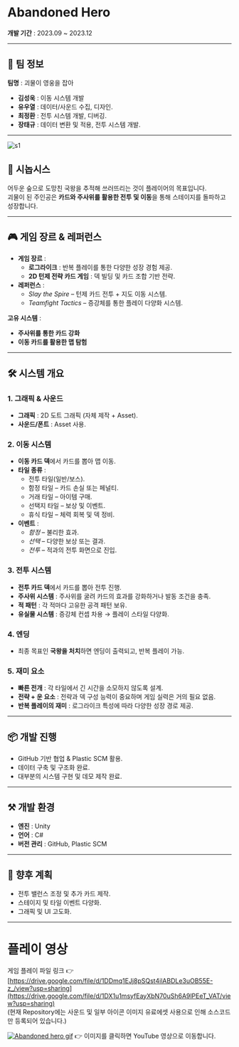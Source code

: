 # Abandoned Hero

**개발 기간** : 2023.09 ~ 2023.12

---

## 👥 팀 정보
**팀명** : 괴물이 영웅을 잡아  

- **김성욱** : 이동 시스템 개발 
- **유우열** : 데이터/사운드 수집, 디자인.  
- **최정환** : 전투 시스템 개발, 디버깅.  
- **장태규** : 데이터 변환 및 적용, 전투 시스템 개발.  

---

![s1](https://i.imgur.com/MnSyzFg.png)

## 📖 시놉시스
어두운 숲으로 도망친 국왕을 추적해 쓰러뜨리는 것이 플레이어의 목표입니다.  
괴물이 된 주인공은 **카드와 주사위를 활용한 전투 및 이동**을 통해 스테이지를 돌파하고 성장합니다.

---

## 🎮 게임 장르 & 레퍼런스
- **게임 장르** :  
  - **로그라이크** : 반복 플레이를 통한 다양한 성장 경험 제공.  
  - **2D 턴제 전략 카드 게임** : 덱 빌딩 및 카드 조합 기반 전략.
- **레퍼런스** :  
  - *Slay the Spire* – 턴제 카드 전투 + 지도 이동 시스템.  
  - *Teamfight Tactics* – 증강체를 통한 플레이 다양화 시스템.

**고유 시스템** :  
- **주사위를 통한 카드 강화**  
- **이동 카드를 활용한 맵 탐험**

---

## 🛠 시스템 개요

### 1. 그래픽 & 사운드
- **그래픽** : 2D 도트 그래픽 (자체 제작 + Asset).  
- **사운드/폰트** : Asset 사용.  

### 2. 이동 시스템
- **이동 카드 덱**에서 카드를 뽑아 맵 이동.  
- **타일 종류** :  
  - 전투 타일(일반/보스).  
  - 함정 타일 – 카드 손실 또는 페널티.  
  - 거래 타일 – 아이템 구매.  
  - 선택지 타일 – 보상 및 이벤트.  
  - 휴식 타일 – 체력 회복 및 덱 정비. 
- **이벤트** :  
  - *함정* – 불리한 효과.  
  - *선택* – 다양한 보상 또는 결과.  
  - *전투* – 적과의 전투 화면으로 진입.

### 3. 전투 시스템
- **전투 카드 덱**에서 카드를 뽑아 전투 진행.  
- **주사위 시스템** : 주사위를 굴려 카드의 효과를 강화하거나 발동 조건을 충족.  
- **적 패턴** : 각 적마다 고유한 공격 패턴 보유.  
- **유실물 시스템** : 증강체 컨셉 차용 → 플레이 스타일 다양화.

### 4. 엔딩
- 최종 목표인 **국왕을 처치**하면 엔딩이 출력되고, 반복 플레이 가능.

### 5. 재미 요소 
- **빠른 전개** : 각 타일에서 긴 시간을 소모하지 않도록 설계.  
- **전략 + 운 요소** : 전략과 덱 구성 능력이 중요하며 게임 실력은 거의 필요 없음.  
- **반복 플레이의 재미** : 로그라이크 특성에 따라 다양한 성장 경로 제공.

---

## 📦 개발 진행
- GitHub 기반 협업 & Plastic SCM 활용.  
- 데이터 구축 및 구조화 완료.  
- 대부분의 시스템 구현 및 데모 제작 완료.  

---

## ⚒ 개발 환경
- **엔진** : Unity  
- **언어** : C#  
- **버전 관리** : GitHub, Plastic SCM
  
---

## 🚀 향후 계획
- 전투 밸런스 조정 및 추가 카드 제작.  
- 스테이지 및 타일 이벤트 다양화.  
- 그래픽 및 UI 고도화.

---

# 플레이 영상
게임 플레이 파일 링크 
👉 [https://drive.google.com/file/d/1DDmq1EJj8pSQst4ilABDLe3uOB55E-z_/view?usp=sharing](https://drive.google.com/file/d/1DX1u1msyfEayXbN70uSh6A9lPEeT_VAT/view?usp=sharing)  
(현재 Repository에는 사운드 및 일부 아이콘 이미지 유료에셋 사용으로 인해 소스코드만 등록되어 있습니다.)

[![Abandoned hero gif](https://github.com/user-attachments/assets/5c1c63fb-8d77-4e36-aa44-c6b9c1338e82)](https://www.youtube.com/watch?v=8UFQXjrNsRk)
👉 이미지를 클릭하면 YouTube 영상으로 이동합니다.

